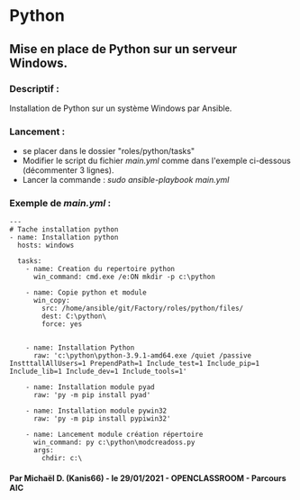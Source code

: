 # Python
## Mise en place de Python sur un serveur Windows.



### Descriptif :

Installation de Python sur un système Windows par Ansible.



### Lancement :

- se placer dans le dossier "roles/python/tasks"
- Modifier le script du fichier *main.yml* comme dans l'exemple ci-dessous (décommenter 3 lignes).
- Lancer la commande :
	*sudo ansible-playbook main.yml*



### Exemple de *main.yml* : 

```
---
# Tache installation python
- name: Installation python
  hosts: windows

  tasks:
    - name: Creation du repertoire python
      win_command: cmd.exe /e:ON mkdir -p c:\python

    - name: Copie python et module
      win_copy:
        src: /home/ansible/git/Factory/roles/python/files/
        dest: C:\python\
        force: yes


    - name: Installation Python
      raw: 'c:\python\python-3.9.1-amd64.exe /quiet /passive InstttallAllUsers=1 PrependPath=1 Include_test=1 Include_pip=1 Include_lib=1 Include_dev=1 Include_tools=1'

    - name: Installation module pyad
      raw: 'py -m pip install pyad'

    - name: Installation module pywin32
      raw: 'py -m pip install pypiwin32'

    - name: Lancement module création répertoire
      win_command: py c:\python\modcreadoss.py
      args:
        chdir: c:\

```



#### Par Michaël D. (Kanis66) - le 29/01/2021 - OPENCLASSROOM - Parcours AIC
